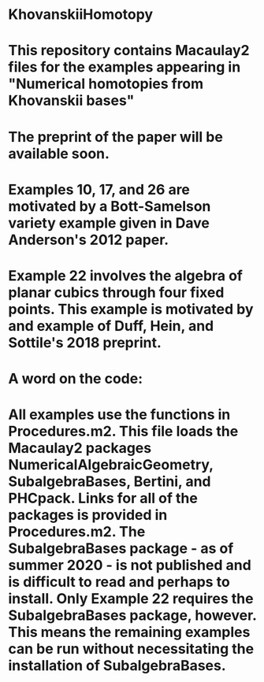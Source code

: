 # KhovanskiiHomotopy
# This repository contains Macaulay2 files for the examples appearing in "Numerical homotopies from Khovanskii bases"
# The preprint of the paper will be available soon.

# Examples 10, 17, and 26 are motivated by a Bott-Samelson variety example given in Dave Anderson's 2012 paper.
# Example 22 involves the algebra of planar cubics through four fixed points. This example is motivated by and example of Duff, Hein, and Sottile's 2018 preprint.

# A word on the code:
# All examples use the functions in Procedures.m2. This file loads the Macaulay2 packages NumericalAlgebraicGeometry, SubalgebraBases, Bertini, and PHCpack. Links for all of the packages is provided in Procedures.m2. The SubalgebraBases package - as of summer 2020 - is not published and is difficult to read and perhaps to install. Only Example 22 requires the SubalgebraBases package, however. This means the remaining examples can be run without necessitating the installation of SubalgebraBases.
